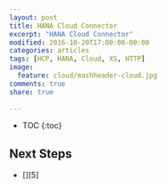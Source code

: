 ```yaml
---
layout: post
title: HANA Cloud Connector
excerpt: "HANA Cloud Connector"
modified: 2016-10-20T17:00:00-00:00
categories: articles
tags: [HCP, HANA, Cloud, XS, HTTP]
image:
  feature: cloud/mashheader-cloud.jpg
comments: true
share: true
    
---
```


* TOC
{:toc}

## Next Steps

* [][5]

[1]:https://account.hanatrial.ondemand.com/cockpit
[2]:https://github.com/anypossiblew/hcp-digital-account/tree/xs-dest